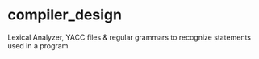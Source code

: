 # __compiler_design__
Lexical Analyzer, YACC files &amp; regular grammars to recognize statements used in a program
